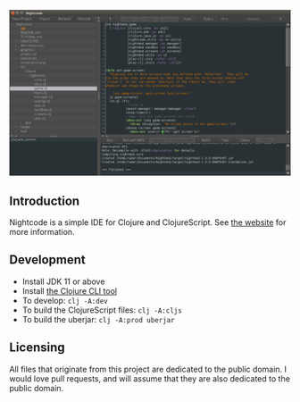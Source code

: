 ![screenshot](screenshot.png)

## Introduction

Nightcode is a simple IDE for Clojure and ClojureScript. See [the website](https://sekao.net/nightcode/) for more information.

## Development

* Install JDK 11 or above
* Install [the Clojure CLI tool](https://clojure.org/guides/getting_started#_clojure_installer_and_cli_tools)
* To develop: `clj -A:dev`
* To build the ClojureScript files: `clj -A:cljs`
* To build the uberjar: `clj -A:prod uberjar`

## Licensing

All files that originate from this project are dedicated to the public domain. I would love pull requests, and will assume that they are also dedicated to the public domain.
